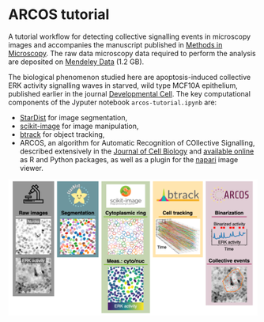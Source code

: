 # ARCOS tutorial

A tutorial workflow for detecting collective signalling events in microscopy images and accompanies the manuscript published in [Methods in Microscopy](https://www.degruyter.com/journal/key/mim/html?lang=en#overview). The raw data microscopy data required to perform the analysis are deposited on [Mendeley Data](http://data.mendeley.com/datasets/z29fyn6kzz) (1.2 GB).

The biological phenomenon studied here are apoptosis-induced collective ERK activity signalling waves in starved, wild type MCF10A epithelium, published earlier in the journal [Developmental Cell](https://doi.org/10.1016/j.devcel.2021.05.007). The key computational components of the Jyputer notebook `arcos-tutorial.ipynb` are:

- [StarDist](https://stardist.net) for image segmentation,
- [scikit-image](https://scikit-image.org) for image manipulation,
- [btrack](https://btrack.readthedocs.io/en/latest/) for object tracking,
- ARCOS, an algorithm for Automatic Recognition of COllective Signalling, described extensively in the [Journal of Cell Biology](https://doi.org/10.1083/jcb.202207048) and [available online](https://arcos.gitbook.io/home/) as R and Python packages, as well as a plugin for the [napari](https://napari.org/stable/) image viewer.

![Workflow overview](extras/napari-flow.png)